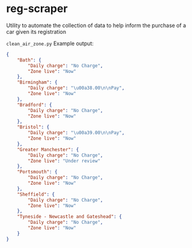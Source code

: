 # reg-scraper
Utility to automate the collection of data to help inform the purchase of a car given its registration

`clean_air_zone.py`
Example output:
```json
{
    "Bath": {
        "Daily charge": "No Charge",
        "Zone live": "Now"
    },
    "Birmingham": {
        "Daily charge": "\u00a38.00\n\nPay",
        "Zone live": "Now"
    },
    "Bradford": {
        "Daily charge": "No Charge",
        "Zone live": "Now"
    },
    "Bristol": {
        "Daily charge": "\u00a39.00\n\nPay",
        "Zone live": "Now"
    },
    "Greater Manchester": {
        "Daily charge": "No Charge",
        "Zone live": "Under review"
    },
    "Portsmouth": {
        "Daily charge": "No Charge",
        "Zone live": "Now"
    },
    "Sheffield": {
        "Daily charge": "No Charge",
        "Zone live": "Now"
    },
    "Tyneside - Newcastle and Gateshead": {
        "Daily charge": "No Charge",
        "Zone live": "Now"
    }
}
```